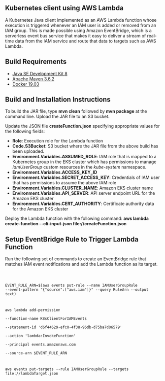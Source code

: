## Kubernetes client using AWS Lambda

A Kubernetes Java client implemented as an AWS Lambda function whose execution is triggered whenever an IAM user is added or removed from an IAM group. This is made possible using Amazon EventBridge, which is a serverless event bus service that makes it easy to deliver a stream of real-time data from the IAM service and route that data to targets such as AWS Lambda.

## Build Requirements

<ul>
  <li><a href="https://www.oracle.com/java/technologies/javase/javase-jdk8-downloads.html">Java SE Development Kit 8</a></li>
  <li><a href="https://maven.apache.org/download.cgi">Apache Maven 3.6.2</a></li>
  <li><a href="https://www.docker.com/products/container-runtime">Docker 19.03</a></li>
</ul>

## Build and Installation Instructions

To build the JAR file, type <b>mvn clean</b> followed by <b>mvn package</b> at the command line. Upload the JAR file to an S3 bucket.

Update the JSON file <b>createFunction.json</b> specifying appropriate values for the following fields:

<ul>
  <li><b>Role</b>: Execution role for the Lambda function</li>
  <li><b>Code.S3Bucket</b>: S3 bucket where the JAR file from the above build has been uploaded.
  <li><b>Environment.Variables.ASSUMED_ROLE</b>: IAM role that is mapped to a Kubernetes group in the EKS cluster which has permissions to manage <i>IamUserGroup</i> custom resources in the <i>kube-system</i> namespace.</li>
  <li><b>Environment.Variables.ACCESS_KEY_ID</b></li>
  <li><b>Environment.Variables.SECRET_ACCESS_KEY</b>: Credentials of IAM user that has permissions to assume the above IAM role</li>
  <li><b>Environment.Variables.CLUSTER_NAME</b>: Amazon EKS cluster name</li>
  <li><b>Environment.Variables.API_SERVER</b>: API server endpoint URL for the Amazon EKS cluster</li>
  <li><b>Environment.Variables.CERT_AUTHORITY</b>: Certificate authority data for the Amazon EKS cluster</li>
</ul>
  
Deploy the Lambda function with the following command:
<b>aws lambda create-function --cli-input-json file://createFunction.json</b>

## Setup EventBridge Rule to Trigger Lambda Function

Run the following set of commands to create an EventBridge rule that matches IAM event notifications and add the Lambda function as its target.

<code>
  
EVENT_RULE_ARN=$(aws events put-rule --name IAMUserGroupRule --event-pattern "{\"source\":[\"aws.iam\"]}" --query RuleArn --output text)

aws lambda add-permission \
--function-name K8sClientForIAMEvents \
--statement-id 'd6f44629-efc0-4f38-96db-d75ba7d06579' \
--action 'lambda:InvokeFunction' \
--principal events.amazonaws.com \
--source-arn $EVENT_RULE_ARN

aws events put-targets --rule IAMUserGroupRule --targets file://lambdaTarget.json

</code>
